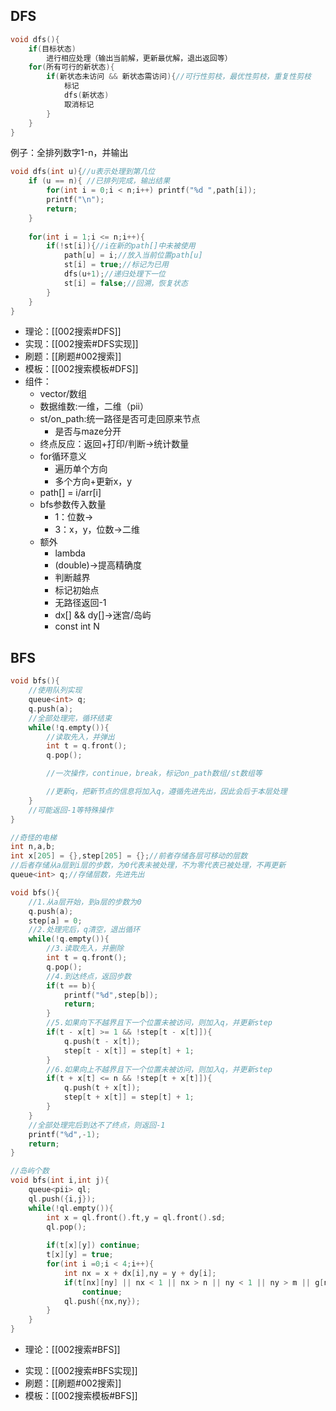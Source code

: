 ## DFS
```cpp
void dfs(){
	if(目标状态)
		进行相应处理（输出当前解，更新最优解，退出返回等）
	for(所有可行的新状态){
		if(新状态未访问 && 新状态需访问){//可行性剪枝，最优性剪枝，重复性剪枝
			标记
			dfs(新状态)
			取消标记
		}
	}
}
```
例子：全排列数字1-n，并输出
```cpp
void dfs(int u){//u表示处理到第几位 
	if (u == n){ //已排列完成，输出结果 
		for(int i = 0;i < n;i++) printf("%d ",path[i]);
		printf("\n");
		return;
	}
	
	for(int i = 1;i <= n;i++){
		if(!st[i]){//i在新的path[]中未被使用 
			path[u] = i;//放入当前位置path[u] 
			st[i] = true;//标记为已用 
			dfs(u+1);//递归处理下一位 
			st[i] = false;//回溯，恢复状态 
		}
	}
} 
```
- 理论：[[002搜索#DFS]]
- 实现：[[002搜索#DFS实现]]
- 刷题：[[刷题#002搜索]]
- 模板：[[002搜索模板#DFS]]
- 组件：
	- vector/数组
	- 数据维数:一维，二维（pii）
	- st/on_path:统一路径是否可走回原来节点
		- 是否与maze分开
	- 终点反应：返回+打印/判断->统计数量
	- for循环意义
		- 遍历单个方向
		- 多个方向+更新x，y
	- path[] = i/arr[i]
	- bfs参数传入数量
		- 1：位数->
		- 3：x，y，位数->二维
	- 额外
		- lambda
		- (double)->提高精确度
		- 判断越界
		- 标记初始点
		- 无路径返回-1
		- dx[] && dy[]->迷宫/岛屿
		- const int N
## BFS
```cpp
void bfs(){
	//使用队列实现
	queue<int> q;
	q.push(a);
	//全部处理完，循环结束
	while(!q.empty()){
		//读取先入，并弹出
		int t = q.front();
		q.pop();

		//一次操作，continue，break，标记on_path数组/st数组等

		//更新q，把新节点的信息将加入q，遵循先进先出，因此会后于本层处理
	}
	//可能返回-1等特殊操作
}

```

```cpp
//奇怪的电梯
int n,a,b;
int x[205] = {},step[205] = {};//前者存储各层可移动的层数
//后者存储从a层到i层的步数，为0代表未被处理，不为零代表已被处理，不再更新 
queue<int> q;//存储层数，先进先出 

void bfs(){
	//1.从a层开始，到a层的步数为0 
	q.push(a);
	step[a] = 0;
	//2.处理完后，q清空，退出循环 
	while(!q.empty()){
		//3.读取先入，并删除 
		int t = q.front();
		q.pop();
		//4.到达终点，返回步数 
		if(t == b){
			printf("%d",step[b]);
			return;
		}
		//5.如果向下不越界且下一个位置未被访问，则加入q，并更新step 
		if(t - x[t] >= 1 && !step[t - x[t]]){
			q.push(t - x[t]);
			step[t - x[t]] = step[t] + 1;
		}
		//6.如果向上不越界且下一个位置未被访问，则加入q，并更新step 
		if(t + x[t] <= n && !step[t + x[t]]){
			q.push(t + x[t]);
			step[t + x[t]] = step[t] + 1;
		}
	}
	//全部处理完后到达不了终点，则返回-1 
	printf("%d",-1);
	return; 
}
```

```cpp
//岛屿个数
void bfs(int i,int j){
	queue<pii> ql;
	ql.push({i,j});
	while(!ql.empty()){
		int x = ql.front().ft,y = ql.front().sd;
		ql.pop();
		
		if(t[x][y]) continue;
		t[x][y] = true;
		for(int i =0;i < 4;i++){
			int nx = x + dx[i],ny = y + dy[i];
			if(t[nx][ny] || nx < 1 || nx > n || ny < 1 || ny > m || g[nx][ny] == '0')
				continue;
			ql.push({nx,ny});
		}
	}
}

```
* 理论：[[002搜索#BFS]]
- 实现：[[002搜索#BFS实现]]
- 刷题：[[刷题#002搜索]]
- 模板：[[002搜索模板#BFS]]

